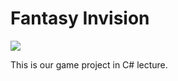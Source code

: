 # Fantasy Invision

![](https://lh3.googleusercontent.com/x4KhjW9nKXUuaNpp8FXPo4kIKXEoAZIkpzweQwrl-2o6PBbgDLq9PWmaKtBKI_6qgtamGKLLySQm32-Q17DKca9iYOBPTYXoxpSoL9j9C1AMS0LVbM4LEM6mpeuVHUfqq12xnk7vBmADL82oZ434Tz7swKVY3wnVQrN2M-8XLdh64EloA4MnkVV38_mRyKgTEotdc9YA8o8Ixa4RMhjhd9wOjbo2HOM_K73oe2PG_d9H1GQnjx4_7Ixn2Hxlyh61n_ndTzEHX6O3J5vFlYFuBEKqNPysNztq1vab4EDklWzwuYcFqvdw0anH3ZLWVT8fJTx-BRB8k7Y4FDOjKw9hQgHsPk30RYiooaMReGl-k66Q6tPqJt9nVb9vMm423KIRBp9uI3Y6bYlkwKCj5jZ8JNjqNzgAHSYH1_KnwhNkZGWh9N9sVYspnas3cFkzoNum67ESu-QAG8JeQsms8cEwGS5ID3LxdpOkdYIjvt4b1NDlmv8TH3_KM9HZjmuWxEYu4QwmbpoLNpISdwYubz61jaDokwyDbC2KWp9yD4gzBHU=w812-h602-no)

This is our game project in C# lecture.
